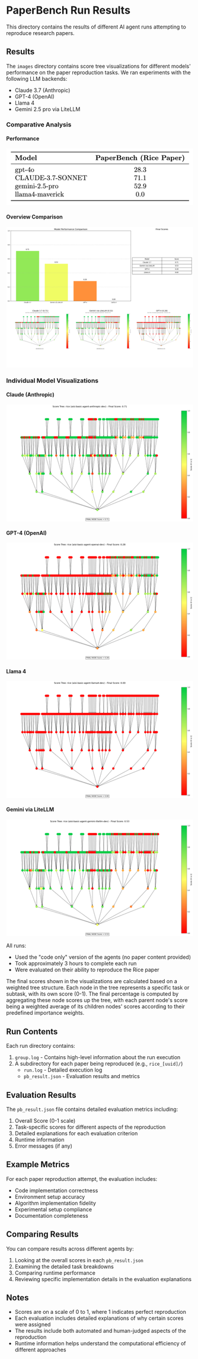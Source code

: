 # PaperBench Run Results

This directory contains the results of different AI agent runs attempting to reproduce research papers.

## Results

The `images` directory contains score tree visualizations for different models' performance on the paper reproduction tasks. We ran experiments with the following LLM backends:

- Claude 3.7 (Anthropic)
- GPT-4 (OpenAI)
- Llama 4
- Gemini 2.5 pro via LiteLLM

### Comparative Analysis

#### Performance
![Model Performance Ranking](images/results.png)

#### Overview Comparison
![Model Comparison Grid](images/model_comparison_grid.png)

### Individual Model Visualizations

#### Claude (Anthropic)
![Claude Score Tree](images/rice_aisi-basic-agent-anthropic-dev_tree.png)

#### GPT-4 (OpenAI)
![OpenAI Score Tree](images/rice_aisi-basic-agent-openai-dev_tree.png)

#### Llama 4
![Llama4 Score Tree](images/rice_aisi-basic-agent-llama4-dev_tree.png)

#### Gemini via LiteLLM
![Gemini LiteLLM Score Tree](images/rice_aisi-basic-agent-gemini-litellm-dev_tree.png)

All runs:
- Used the "code only" version of the agents (no paper content provided)
- Took approximately 3 hours to complete each run
- Were evaluated on their ability to reproduce the Rice paper

The final scores shown in the visualizations are calculated based on a weighted tree structure. Each node in the tree represents a specific task or subtask, with its own score (0-1). The final percentage is computed by aggregating these node scores up the tree, with each parent node's score being a weighted average of its children nodes' scores according to their predefined importance weights.

## Run Contents

Each run directory contains:
1. `group.log` - Contains high-level information about the run execution
2. A subdirectory for each paper being reproduced (e.g., `rice_[uuid]/`)
   - `run.log` - Detailed execution log
   - `pb_result.json` - Evaluation results and metrics

## Evaluation Results

The `pb_result.json` file contains detailed evaluation metrics including:

1. Overall Score (0-1 scale)
2. Task-specific scores for different aspects of the reproduction
3. Detailed explanations for each evaluation criterion
4. Runtime information
5. Error messages (if any)

## Example Metrics

For each paper reproduction attempt, the evaluation includes:
- Code implementation correctness
- Environment setup accuracy
- Algorithm implementation fidelity
- Experimental setup compliance
- Documentation completeness

## Comparing Results

You can compare results across different agents by:
1. Looking at the overall scores in each `pb_result.json`
2. Examining the detailed task breakdowns
3. Comparing runtime performance
4. Reviewing specific implementation details in the evaluation explanations

## Notes

- Scores are on a scale of 0 to 1, where 1 indicates perfect reproduction
- Each evaluation includes detailed explanations of why certain scores were assigned
- The results include both automated and human-judged aspects of the reproduction
- Runtime information helps understand the computational efficiency of different approaches 